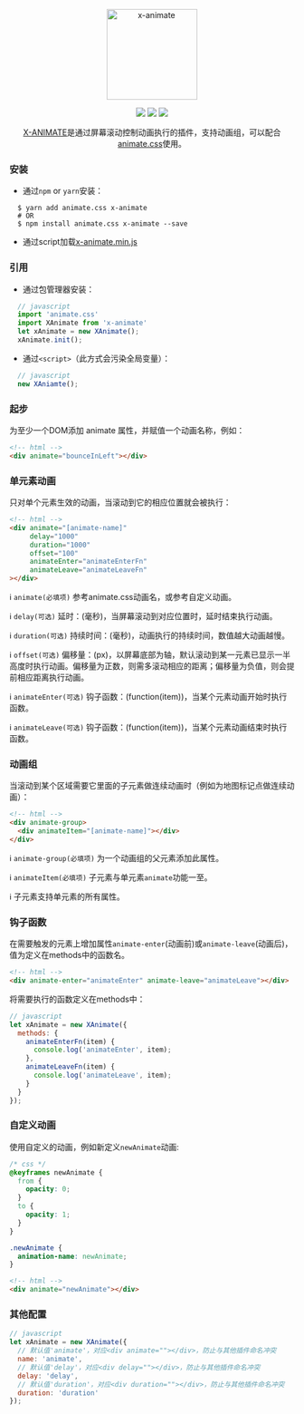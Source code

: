 <p align="center"><img width="160" src="https://ws3.sinaimg.cn/large/006tNbRwly1fx32anjngzj308w06x415.jpg" alt="x-animate"></p>

<p align="center">
  <img src="https://img.shields.io/jenkins/s/https/jenkins.qa.ubuntu.com/view/Precise/view/All%20Precise/job/precise-desktop-amd64_default.svg">
  <img src="https://img.shields.io/badge/npm-v1.0.2-blue.svg">
  <img src="https://img.shields.io/github/license/mashape/apistatus.svg">
</p>

<p align="center">
  <a href="https://github.com/codexu/x-animate">X-ANIMATE</a>是通过屏幕滚动控制动画执行的插件，支持动画组，可以配合<a href="https://daneden.github.io/animate.css/">animate.css</a>使用。
</p>

### 安装

- 通过`npm` or `yarn`安装：

```
  $ yarn add animate.css x-animate
  # OR
  $ npm install animate.css x-animate --save
```

- 通过script加载[x-animate.min.js](https://raw.githubusercontent.com/codexu/x-animate/master/dist/x-animate.min.js)

### 引用

- 通过包管理器安装：

```javascript
  // javascript
  import 'animate.css'
  import XAnimate from 'x-animate'
  let xAnimate = new XAnimate();
  xAnimate.init();
```

- 通过`<script>`（此方式会污染全局变量）：

```javascript
  // javascript
  new XAniamte();
```

### 起步

为至少一个DOM添加 animate 属性，并赋值一个动画名称，例如：

```html
<!-- html -->
<div animate="bounceInLeft"></div>
```

### 单元素动画

只对单个元素生效的动画，当滚动到它的相应位置就会被执行：

```html
<!-- html -->
<div animate="[animate-name]" 
     delay="1000" 
     duration="1000" 
     offset="100" 
     animateEnter="animateEnterFn" 
     animateLeave="animateLeaveFn"
></div>
```

ℹ️ `animate(必填项)` 参考animate.css动画名，或参考自定义动画。

ℹ️ `delay(可选)` 延时：(毫秒)，当屏幕滚动到对应位置时，延时结束执行动画。

ℹ️ `duration(可选)` 持续时间：(毫秒)，动画执行的持续时间，数值越大动画越慢。

ℹ️ `offset(可选)` 偏移量：(px)，以屏幕底部为轴，默认滚动到某一元素已显示一半高度时执行动画。偏移量为正数，则需多滚动相应的距离；偏移量为负值，则会提前相应距离执行动画。

ℹ️ `animateEnter(可选)` 钩子函数：(function(item))，当某个元素动画开始时执行函数。

ℹ️ `animateLeave(可选)` 钩子函数：(function(item))，当某个元素动画结束时执行函数。

### 动画组

当滚动到某个区域需要它里面的子元素做连续动画时（例如为地图标记点做连续动画）：

```html
<!-- html -->
<div animate-group>
  <div animateItem="[animate-name]"></div>
</div>
```

ℹ️ `animate-group(必填项)` 为一个动画组的父元素添加此属性。

ℹ️ `animateItem(必填项)` 子元素与单元素`animate`功能一至。

ℹ️ 子元素支持单元素的所有属性。

### 钩子函数

在需要触发的元素上增加属性`animate-enter`(动画前)或`animate-leave`(动画后)，值为定义在methods中的函数名。

```html
<!-- html -->
<div animate-enter="animateEnter" animate-leave="animateLeave"></div>
```

将需要执行的函数定义在methods中：

```javascript
// javascript
let xAnimate = new XAnimate({
  methods: {
    animateEnterFn(item) {
      console.log('animateEnter', item);
    },
    animateLeaveFn(item) {
      console.log('animateLeave', item);
    }
  }
});
```

### 自定义动画

使用自定义的动画，例如新定义`newAnimate`动画:

```css
/* css */
@keyframes newAnimate {
  from {
    opacity: 0;
  }
  to {
    opacity: 1;
  }
}

.newAnimate {
  animation-name: newAnimate;
}
```

```html
<!-- html -->
<div animate="newAnimate"></div>
```

### 其他配置

```javascript
// javascript
let xAnimate = new XAnimate({
  // 默认值'animate'，对应<div animate=""></div>，防止与其他插件命名冲突
  name: 'animate',
  // 默认值'delay'，对应<div delay=""></div>，防止与其他插件命名冲突
  delay: 'delay',
  // 默认值'duration'，对应<div duration=""></div>，防止与其他插件命名冲突
  duration: 'duration'
});
```
